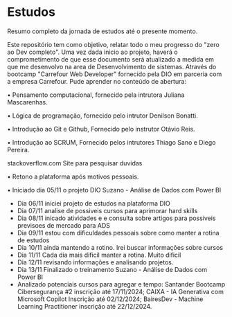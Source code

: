 # Estudos
Resumo completo da jornada de estudos até o presente momento.

Este repositório tem como objetivo, relatar todo o meu progresso do "zero ao Dev completo". Uma vez dada inicio ao projeto, haverá o comprometimento de que esse documento será atualizado a medida em que me desenvolvo na area de Desenvolvimento de sistemas. 
Através do bootcamp "Carrefour Web Developer" fornecido pela DIO em parceria com a empresa Carrefour. Pude aprender no conteúdo de abertura:

• Pensamento computacional, fornecido pela intrutora Juliana Mascarenhas.

• Lógica de programação, fornecido pelo intrutor Denilson Bonatti.

• Introdução ao Git e Github, Fornecido pelo instrutor Otávio Reis.

• Introdução ao SCRUM, Fornecido pelos intrutores Thiago Sano e Diego Pereira.


stackoverflow.com Site para pesquisar duvidas


• Retono a plataforma após motivos pessoais. 

• Iniciado dia 05/11 o projeto DIO Suzano - Análise de Dados com Power BI
- Dia 06/11 iniciei projeto de estudos na plataforma DIO
- Dia 07/11 analise de possiveis cursos para aprimorar hard skills
- Dia 08/11 inicado atividades e e consulta sobre artigos para possiveis previsoes de mercado para ADS
- Dia 09/11 estou com dificuldades pessoais sobre como manter a rotina de estudos
- Dia 10/11 ainda mantendo a rotino. Irei buscar informações sobre cursos
- Dia 11/11 Cada dia mais dificil manter a rotina.  Muito dificil
- Dia 12/11 revisando informações e analisando projetos.
- Dia 13/11 Finalizado o treinamento Suzano - Análise de Dados com Power BI
- Analizado potenciais cursos para agregar e tempo: Santander Bootcamp Cibersegurança #2 inscrição até 17/11/2024; CAIXA - IA Generativa com Microsoft Copilot Inscrição até 02/12/2024;
  BairesDev - Machine Learning Practitioner inscrição até 22/12/2024.
